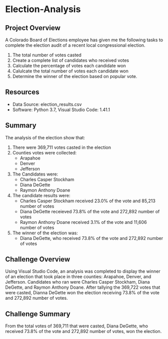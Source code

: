 # Election-Analysis

## Project Overview

A Colorado Board of Elections employee has given me the following tasks to complete the election audit of a recent local congressional election.
  1. The total number of votes casted
  2. Create a complete list of candidates who received votes
  3. Calculate the percentage of votes each candidate won
  4. Calulcate the total number of votes each candidate won
  5. Determine the winner of the election based on popular vote.
  
 ## Resources
  - Data Source: election_results.csv
  - Software: Python 3.7, Visual Studio Code: 1.41.1
  
 ## Summary
  The analysis of the election show that:
  
  1. There were 369,711 votes casted in the election
  2. Counties votes were collected:
     - Arapahoe
     - Denver
     - Jefferson
  3. The Candidates were:
     - Charles Casper Stockham
     - Diana DeGette
     - Raymon Anthony Doane
  4. The candidate results were:
     - Charles Casper Stockham received 23.0% of the vote and 85,213 number of votes
     - Diana DeGette receieved 73.8% of the vote and 272,892 number of votes
     - Raymon Anthony Doane received 3.1% of the vote and 11,606 number of votes
  5. The winner of the election was:
     - Diana DeGette, who received 73.8% of the vote and 272,892 number of votes
    
## Challenge Overview

Using Visual Studio Code, an analysis was completed to display the winner of an election that took place in three counties: Arapahoe, Denver, and Jefferson. Candidates who ran were Charles Casper Stockham, Diana DeGette, and Raymon Anthony Doane.  After tallying the 369,722 votes that were casted, Dianna DeGette won the election receiving 73.8% of the vote and 272,892 number of votes.

## Challenge Summary

From the total votes of 369,711 that were casted, Diana DeGette, who received 73.8% of the vote and 272,892 number of votes, won the election. 
